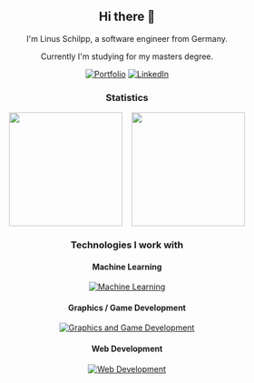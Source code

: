 <div align="center">

## Hi there 👋

I'm Linus Schilpp, a software engineer from Germany.

Currently I'm studying for my masters degree.

[![Portfolio](https://img.shields.io/badge/Portfolio-orange?style=for-the-badge)](https://lischilpp.github.io)
[![LinkedIn](https://img.shields.io/badge/LinkedIn-blue?style=for-the-badge)](https://www.linkedin.com/in/linus-schilpp-92b351281)

### Statistics

<p>
  <img height=200 align="center" src="https://github-readme-stats.vercel.app/api?username=lischilpp&show_icons=true&theme=transparent&hide_rank=true&include_all_commits=true&disable_animations=true" />&nbsp;&nbsp;&nbsp;
  <img height=200 align="center" src="https://github-readme-stats.vercel.app/api/top-langs/?username=lischilpp&theme=transparent&layout=compact&langs_count=8&disable_animations=true" />
</p>

### Technologies I work with
#### Machine Learning
[![Machine Learning](https://skillicons.dev/icons?i=python,pytorch,tensorflow)](https://skillicons.dev)

#### Graphics / Game Development
[![Graphics and Game Development](https://skillicons.dev/icons?i=unity,cs,cpp)](https://skillicons.dev)

#### Web Development
[![Web Development](https://skillicons.dev/icons?i=html,css,js,ts,angular)](https://skillicons.dev)


</div>
